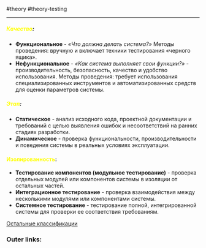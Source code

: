 #theory #theory-testing
 
---
##### <font color="#ffff00">Качество</font>:
- **Функциональное** - _«Что должна делать система?»_ 
	Методы проведения: вручную и включает техники тестирования «черного ящика».
	<br>
- **Нефункциональное** - _«Как система выполняет свои функции?»_ - производительность, безопасность, качество и удобство использования. 
	Методы проведения: требует использования специализированных инструментов и автоматизированных средств для оценки параметров системы.

##### <font color="#ffff00">Этап</font>:
- **Статическое** - анализ исходного кода, проектной документации и требований с целью выявления ошибок и несоответствий на ранних стадиях разработки. 
	<br>
- **Динамическое** - проверка функциональности, производительности и поведения системы в реальных условиях эксплуатации. 

#### <font color="#ffff00">Изолированность</font>:
- **Тестирование компонентов (модульное тестирование)** - проверка отдельных модулей или компонентов системы в изоляции от остальных частей.
	<br>
- **Интеграционное тестирование** - проверка взаимодействия между несколькими модулями или компонентами системы.
	<br>
- **Системное тестирование** - тестирование полной, интегрированной системы для проверки ее соответствия требованиям.

[Остальные классификации](2.%20Theory/Тестирование/_/Классификация%20видов.md)

### Outer links:


